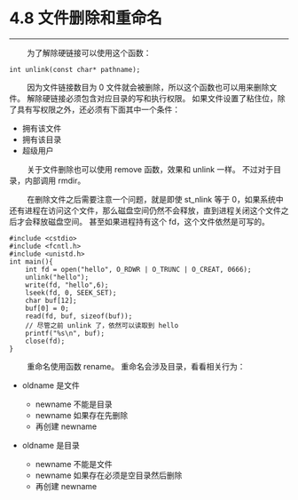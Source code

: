 # 4.8 文件删除和重命名
***

&emsp;&emsp;
为了解除硬链接可以使用这个函数：

    int unlink(const char* pathname);

&emsp;&emsp;
因为文件链接数目为 0 文件就会被删除，所以这个函数也可以用来删除文件。
解除硬链接必须包含对应目录的写和执行权限。
如果文件设置了粘住位，除了具有写权限之外，还必须有下面其中一个条件：

+ 拥有该文件
+ 拥有该目录
+ 超级用户

&emsp;&emsp;
关于文件删除也可以使用 remove 函数，效果和 unlink 一样。
不过对于目录，内部调用 rmdir。

&emsp;&emsp;
在删除文件之后需要注意一个问题，就是即使 st\_nlink 等于 0，如果系统中还有进程在访问这个文件，那么磁盘空间仍然不会释放，直到进程关闭这个文件之后才会释放磁盘空间。
甚至如果进程持有这个 fd，这个文件依然是可写的。

    #include <cstdio>
    #include <fcntl.h>
    #include <unistd.h>
    int main(){
        int fd = open("hello", O_RDWR | O_TRUNC | O_CREAT, 0666);
        unlink("hello");
        write(fd, "hello",6);
        lseek(fd, 0, SEEK_SET);
        char buf[12];
        buf[0] = 0;
        read(fd, buf, sizeof(buf));
        // 尽管之前 unlink 了，依然可以读取到 hello
        printf("%s\n", buf);
        close(fd);
    }

&emsp;&emsp;
重命名使用函数 rename。
重命名会涉及目录，看看相关行为：

+ oldname 是文件
    + newname 不能是目录
    + newname 如果存在先删除
    + 再创建 newname
    
    
+ oldname 是目录
    + newname 不能是文件
    + newname 如果存在必须是空目录然后删除
    + 再创建 newname

